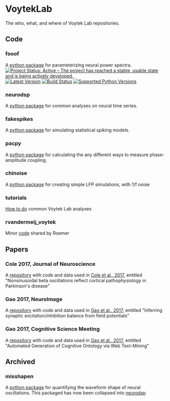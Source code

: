 # VoytekLab

The who, what, and where of Voytek Lab repositories.

## Code 

### fooof

A [python package](https://github.com/voytekresearch/fooof) for parameterizing neural power spectra.
[![Project Status: Active – The project has reached a stable, usable state and is being actively developed.](http://www.repostatus.org/badges/latest/active.svg)](http://www.repostatus.org/#active)
[![Latest Version](https://img.shields.io/pypi/v/fooof.svg)](https://pypi.python.org/pypi/fooof/)
[![Build Status](https://travis-ci.org/voytekresearch/fooof.svg)](https://travis-ci.org/voytekresearch/fooof)
[![Supported Python Versions](https://img.shields.io/pypi/pyversions/fooof.svg)](https://pypi.python.org/pypi/fooof/)

### neurodsp

A [python package](https://github.com/voytekresearch/neurodsp) for common analyses on neural time series. 

### fakespikes

A [python package](https://github.com/voytekresearch/fakespikes) for simulating statistical spiking models. 

### pacpy

A [python package](https://github.com/voytekresearch/pacpy) for calculating the any different ways to measure phase-amplitude coupling. 

### chinoise

A [python package](https://github.com/voytekresearch/chinoise) for creating simple LFP simulations, with 1/f noise

### tutorials

[How to do](https://github.com/voytekresearch/tutorials) common Voytek Lab analyses

### rvandermeij_voytek

Minor [code](https://github.com/voytekresearch/rvandermeij_voytek) shared by Roemer

## Papers

### Cole 2017, Journal of Neuroscience

A [repository](https://github.com/voytekresearch/Cole_2017) with code and data used in [Cole et al., 2017](http://www.jneurosci.org/content/37/18/4830), entitled "Nonsinusoidal beta oscillations reflect cortical pathophysiology in Parkinson's disease"

### Gao 2017, NeuroImage

A [repository](https://github.com/voytekresearch/eislope) with code and data used in [Gao et al., 2017](http://www.sciencedirect.com/science/article/pii/S1053811917305621), entitled "Inferring synaptic excitation/inhibition balance from field potentials"

### Gao 2017, Cognitive Science Meeting
A [repository](https://github.com/voytekresearch/identitycrisis) with code and data used in [Gao et al., 2017](https://mindmodeling.org/cogsci2017/papers/0395/index.html), entitled "Automated Generation of Cognitive Ontology via Web Text-Mining"


## Archived

### misshapen

A [python package](https://github.com/voytekresearch/misshapen) for quantifying the waveform shape of neural oscillations. This packaged has now been collapsed into [neurodsp](https://github.com/voytekresearch/neurodsp)
